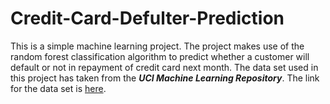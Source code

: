 # Credit-Card-Defulter-Prediction
This is a simple machine learning project. The project makes use of the random forest classification algorithm to predict whether a customer will default or not in repayment of credit card next month. The data set used in this project has taken from the **_UCI Machine Learning Repository_**. The link for the data set is [here](https://archive.ics.uci.edu/ml/datasets/default+of+credit+card+clients).

